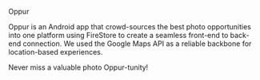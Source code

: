 Oppur

Oppur is an Android app that crowd-sources the best photo opportunities into one platform using FireStore to create a seamless front-end to back-end connection. We used the Google Maps API as a reliable backbone for location-based experiences. 

Never miss a valuable photo Oppur-tunity!
